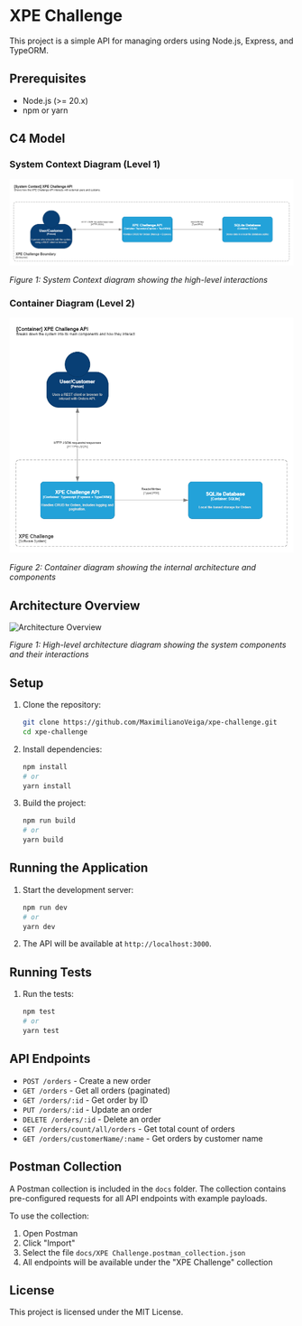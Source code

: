 # XPE Challenge

This project is a simple API for managing orders using Node.js, Express, and TypeORM.

## Prerequisites

- Node.js (>= 20.x)
- npm or yarn

## C4 Model

### System Context Diagram (Level 1)

![System Context Diagram](./docs/XPE-Challenge%20-%20C4%20-%20Context%20Diagram%20(Level1).png)

*Figure 1: System Context diagram showing the high-level interactions*

### Container Diagram (Level 2)

![Container Diagram](./docs/XPE-Challenge%20-%20C4%20-%20Container%20Diagram%20(Level%202).png)

*Figure 2: Container diagram showing the internal architecture and components*

## Architecture Overview

![Architecture Overview](./docs/architecture.png)

*Figure 1: High-level architecture diagram showing the system components and their interactions*

## Setup

1. Clone the repository:

   ```sh
   git clone https://github.com/MaximilianoVeiga/xpe-challenge.git
   cd xpe-challenge
   ```

2. Install dependencies:

   ```sh
   npm install
   # or
   yarn install
   ```

3. Build the project:

   ```sh
   npm run build
   # or
   yarn build
   ```

## Running the Application

1. Start the development server:

   ```sh
   npm run dev
   # or
   yarn dev
   ```

2. The API will be available at `http://localhost:3000`.

## Running Tests

1. Run the tests:

   ```sh
   npm test
   # or
   yarn test
   ```

## API Endpoints

- `POST /orders` - Create a new order
- `GET /orders` - Get all orders (paginated)
- `GET /orders/:id` - Get order by ID
- `PUT /orders/:id` - Update an order
- `DELETE /orders/:id` - Delete an order
- `GET /orders/count/all/orders` - Get total count of orders
- `GET /orders/customerName/:name` - Get orders by customer name

## Postman Collection

A Postman collection is included in the `docs` folder. The collection contains pre-configured requests for all API endpoints with example payloads.

To use the collection:

1. Open Postman
2. Click "Import"
3. Select the file `docs/XPE Challenge.postman_collection.json`
4. All endpoints will be available under the "XPE Challenge" collection

## License

This project is licensed under the MIT License.
